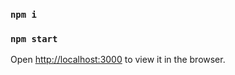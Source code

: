 
### `npm i`
### `npm start`

Open [http://localhost:3000](http://localhost:3000) to view it in the browser.

